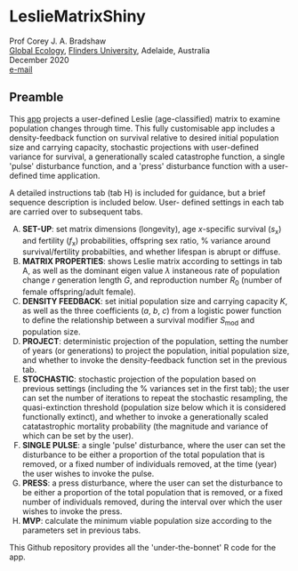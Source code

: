 # LeslieMatrixShiny

Prof Corey J. A. Bradshaw <br>
<a href="http://globalecologyflinders.com" target="_blank">Global Ecology</a>, <a href="http://flinders.edu.au" target="_blank">Flinders University</a>, Adelaide, Australia <br>
December 2020 <br>
<a href=mailto:corey.bradshaw@flinders.edu.au>e-mail</a> <br>

## Preamble
This <a href="https://cjabradshaw.shinyapps.io/LeslieMatrixShiny">app</a> projects a user-defined Leslie (age-classified) matrix to examine population changes through time. This fully customisable app includes a density-feedback function on survival relative to desired initial population size and carrying capacity, stochastic projections with user-defined variance for survival, a generationally scaled catastrophe function, a single 'pulse' disturbance function, and a 'press' disturbance function with a user-defined time application.

A detailed instructions tab (tab H) is included for guidance, but a brief sequence description is included below. User- defined settings in each tab are carried over to subsequent tabs.

<ol type="A">
  <li><strong>SET-UP</strong>: set matrix dimensions (longevity), age <em>x</em>-specific survival (<em>s</em><sub>x</sub>) and fertility (<em>f</em><sub>x</sub>) probabilities, offspring sex ratio, % variance around survival/fertility probabilties, and whether lifespan is abrupt or diffuse.</li>

<li><strong>MATRIX PROPERTIES</strong>: shows Leslie matrix according to settings in tab A, as well as the dominant eigen value <em>λ</em> instaneous rate of population change <em>r</em> generation length <em>G</em>, and reproduction number <em>R</em><sub>0</sub> (number of female offspring/adult female).</li>

<li><strong>DENSITY FEEDBACK</strong>: set initial population size and carrying capacity <em>K</em>, as well as the three coefficients (<em>a</em>, <em>b</em>, <em>c</em>) from a logistic power function to define the relationship between a survival modifier <em>S</em><sub>mod</sub> and population size.</li>

<li><strong>PROJECT</strong>: deterministic projection of the population, setting the number of years (or generations) to project the population, initial population size, and whether to invoke the density-feedback function set in the previous tab.</li>

<li><strong>STOCHASTIC</strong>: stochastic projection of the population based on previous settings (including the % variances set in the first tab); the user can set the number of iterations to repeat the stochastic resampling, the quasi-extinction threshold (population size below which it is considered functionally extinct), and whether to invoke a generationally scaled catatastrophic mortality probability (the magnitude and variance of which can be set by the user).</li>

<li><strong>SINGLE PULSE</strong>: a single 'pulse' disturbance, where the user can set the disturbance to be either a proportion of the total population that is removed, or a fixed number of individuals removed, at the time (year) the user wishes to invoke the pulse.</li>

<li><strong>PRESS</strong>: a press disturbance, where the user can set the disturbance to be either a proportion of the total population that is removed, or a fixed number of individuals removed, during the interval over which the user wishes to invoke the press.</li>

<li><strong>MVP</strong>: calculate the minimum viable population size according to the parameters set in previous tabs.</li></ol>

This  Github repository provides all the 'under-the-bonnet' R code for the app.

